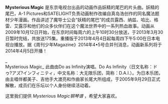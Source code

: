 

**Mysterious Magic** 是东京电视台出品的动画作品妖精的尾巴的片头曲。妖精的尾巴，A-1
Pictures和SATELIGHT负责动画制作改编自真岛浩创作的同名魔法题材少年漫画。作品讲述了魔导士公会“妖精的尾巴”的成员露西、纳兹、哈比、格雷、艾露莎和他们的众多伙伴们在这个魔法世界中的一系列热血故事。动画从2009年10月12日开始，在东京时间每周六的上午10时30分放送，于2013年3月30日暂时完结，共放送175集。重播版于2013年4月4日起每周四下午5:00在日本电视台播放。据《周刊少年Magazine》2014年4•5号合并刊消息，动画新系列将于2014年4月5日开播！

_  
Mysterious Magic_ 此曲由Do as Infinity演唱。Do As
Infinity（日文名称：ドゥ?アズ?インフィニティ，中文名称：大无限乐团，简称：D.A.I.）。为日本乐团，由主唱伴都美子、吉他手大渡亮和作曲家长尾大所组成，于2005年9月29日正式解散，成员们在乐坛以个人身份继续活动着。

  
这里我们提供 _Mysterious Magic钢琴谱_ ，希望大家喜欢。

